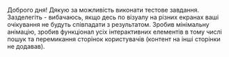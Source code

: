Доброго дня! Дякую за можливість виконати тестове завдання. Зазделегіть - вибачаюсь, якщо десь по візуалу на різних екранах ваші очікування не будуть співпадати з результатом.
Зробив мінімальну анімацію, зробив функціонал усіх інтерактивних елементів в тому числі пошук та перемикання сторінок користувачів (контент на інші сторінки не додавав).